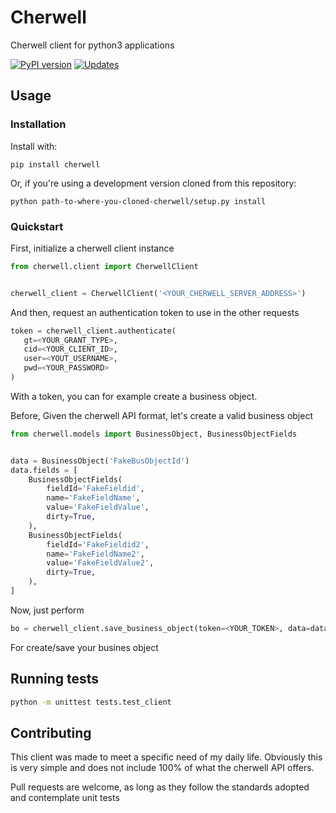 # Cherwell
Cherwell client for python3 applications

[![PyPI version](https://badge.fury.io/py/cherwell.svg)](https://badge.fury.io/py/cherwell)
[![Updates](https://pyup.io/repos/github/adinanp/cherwell_client/shield.svg)](https://pyup.io/repos/github/adinanp/cherwell_client/)


## Usage


### Installation

Install with:
```shell
pip install cherwell
```

Or, if you're using a development version cloned from this repository:
```shell
python path-to-where-you-cloned-cherwell/setup.py install
```

### Quickstart

First, initialize a cherwell client instance

```python
from cherwell.client import CherwellClient


cherwell_client = CherwellClient('<YOUR_CHERWELL_SERVER_ADDRESS>')

```


And then, request an authentication token to use in the other requests

```python
token = cherwell_client.authenticate(
   gt=<YOUR_GRANT_TYPE>,
   cid=<YOUR_CLIENT_ID>,
   user=<YOUT_USERNAME>,
   pwd=<YOUR_PASSWORD>
)
```
With a token, you can for example create a business object.

Before, Given the cherwell API format, let's create a valid business object

```python
from cherwell.models import BusinessObject, BusinessObjectFields


data = BusinessObject('FakeBusObjectId')
data.fields = [
    BusinessObjectFields(
        fieldId='FakeFieldid',
        name='FakeFieldName',
        value='FakeFieldValue',
        dirty=True,
    ),
    BusinessObjectFields(
        fieldId='FakeFieldid2',
        name='FakeFieldName2',
        value='FakeFieldValue2',
        dirty=True,
    ),
]
```

Now, just perform

```python
bo = cherwell_client.save_business_object(token=<YOUR_TOKEN>, data=data)
```

For create/save your busines object


## Running tests

```bash
python -m unittest tests.test_client
```

## Contributing

This client was made to meet a specific need of my daily life. Obviously this is very simple and does not include 100% of what the cherwell API offers.

Pull requests are welcome, as long as they follow the standards adopted and contemplate unit tests

